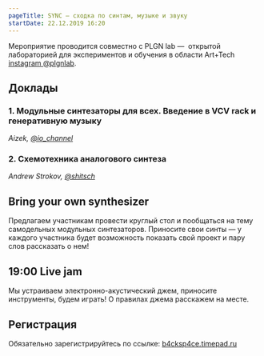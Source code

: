 ```yaml
---
pageTitle: SYNC – сходка по синтам, музыке и звуку
startDate: 22.12.2019 16:20
---
```


Мероприятие проводится совместно с PLGN lab —  открытой лабораторией для экспериментов и обучения в области Art+Tech [instagram @plgnlab](https://www.instagram.com/plgnlab/).

## Доклады

### 1. Модульные синтезаторы для всех. Введение в VCV rack и генеративную музыку
_Aizek, [@io_channel](tg://resolve/?domain=io_channel)_

### 2. Схемотехника аналогового синтеза
_Andrew Strokov, [@shitsch](tg://resolve/?domain=shitsch)_

## Bring your own synthesizer
Предлагаем участникам провести круглый стол и пообщаться на тему самодельных модульных синтезаторов. Приносите свои синты — у каждого участника будет возможность показать свой проект и пару слов рассказать о нем!

## 19:00 Live jam
Мы устраиваем электронно-акустический джем, приносите инструменты, будем играть! О правилах джема расскажем на месте.

## Регистрация
Обязательно зарегистрируйтесь по ссылке: [b4cksp4ce.timepad.ru](https://b4cksp4ce.timepad.ru/event/1215865/)
